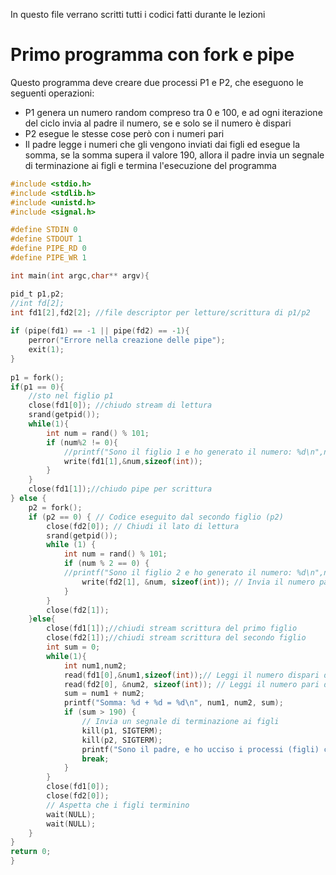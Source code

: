 In questo file verrano scritti tutti i codici fatti durante le lezioni

# Primo programma con fork e pipe

Questo programma deve creare due processi P1 e P2, che eseguono le seguenti operazioni:

- P1 genera un numero random compreso tra 0 e 100, e ad ogni iterazione del ciclo invia al padre il numero, se e solo se il numero è dispari
- P2 esegue le stesse cose però con i numeri pari
- Il padre legge i numeri che gli vengono inviati dai figli ed esegue la somma, se la somma supera il valore 190, allora il padre invia un segnale di terminazione ai figli e termina l'esecuzione del programma


```c
#include <stdio.h>
#include <stdlib.h>
#include <unistd.h>
#include <signal.h>

#define STDIN 0
#define STDOUT 1
#define PIPE_RD 0
#define PIPE_WR 1

int main(int argc,char** argv){

pid_t p1,p2;
//int fd[2];
int fd1[2],fd2[2]; //file descriptor per letture/scrittura di p1/p2
  
if (pipe(fd1) == -1 || pipe(fd2) == -1){
	perror("Errore nella creazione delle pipe");
	exit(1);
}
  
p1 = fork();
if(p1 == 0){
	//sto nel figlio p1
	close(fd1[0]); //chiudo stream di lettura
	srand(getpid());
	while(1){
		int num = rand() % 101;
		if (num%2 != 0){
			//printf("Sono il figlio 1 e ho generato il numero: %d\n",num);
			write(fd1[1],&num,sizeof(int));
		}
	}
	close(fd1[1]);//chiudo pipe per scrittura
} else {
	p2 = fork();
	if (p2 == 0) { // Codice eseguito dal secondo figlio (p2)
		close(fd2[0]); // Chiudi il lato di lettura
		srand(getpid());
		while (1) {
			int num = rand() % 101;
			if (num % 2 == 0) {
			//printf("Sono il figlio 2 e ho generato il numero: %d\n",num);
				write(fd2[1], &num, sizeof(int)); // Invia il numero pari al padre
			}
		}
		close(fd2[1]);
	}else{
		close(fd1[1]);//chiudi stream scrittura del primo figlio
		close(fd2[1]);//chiudi stream scrittura del secondo figlio
		int sum = 0;
		while(1){
			int num1,num2;
			read(fd1[0],&num1,sizeof(int));// Leggi il numero dispari dal primo figlio
			read(fd2[0], &num2, sizeof(int)); // Leggi il numero pari dal secondo figlio
			sum = num1 + num2;
			printf("Somma: %d + %d = %d\n", num1, num2, sum);
			if (sum > 190) {
				// Invia un segnale di terminazione ai figli
				kill(p1, SIGTERM);
				kill(p2, SIGTERM);
				printf("Sono il padre, e ho ucciso i processi (figli) con PID : %d (p1),%d (p2)\n",p1,p2 );
				break;
			}
		}
		close(fd1[0]);
		close(fd2[0]);
		// Aspetta che i figli terminino
		wait(NULL);
		wait(NULL);
	}
}
return 0;
}
```

